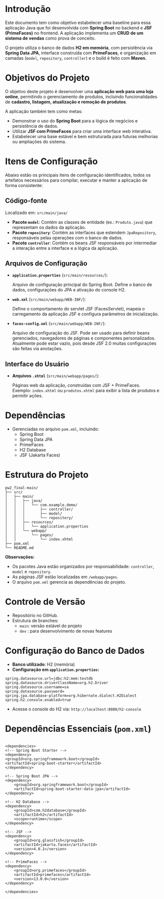 # **Introdução**

Este documento tem como objetivo estabelecer uma baseline para essa aplicação Java que foi desenvolvida com **Spring Boot** no backend e **JSF (PrimeFaces)** no frontend. A aplicação implementa um **CRUD de um sistema de vendas** como prova de conceito.

O projeto utiliza o banco de dados **H2 em memória**, com persistência via **Spring Data JPA**, interface construída com **PrimeFaces**, e organização em camadas (`model`, `repository`, `controller`) e o  build é feito com **Maven.**

# **Objetivos do Projeto**

O objetivo deste projeto é desenvolver uma **aplicação web para uma loja online**, permitindo o gerenciamento de produtos, incluindo funcionalidades de **cadastro, listagem, atualização e remoção de produtos**.

A aplicação também tem como metas:

- Demonstrar o uso do **Spring Boot** para a lógica de negócios e persistência de dados.
- Utilizar **JSF com PrimeFaces** para criar uma interface web interativa.
- Estabelecer uma base estável e bem estruturada para futuras melhorias ou ampliações do sistema.

# **Itens de Configuração**

Abaixo estão os principais itens de configuração identificados, todos os artefatos necessários para compilar, executar e manter a aplicação de forma consistente:

## **Código-fonte**

Localizado em: `src/main/java/`

- **Pacote `model`**: Contém as classes de entidade (ex.: `Produto.java`) que representam os dados da aplicação.
- **Pacote `repository`**: Contém as interfaces que estendem `JpaRepository`, responsáveis pelas operações com o banco de dados.
- **Pacote `controller`**: Contém os beans JSF responsáveis por intermediar a interação entre a interface e a lógica da aplicação.

## **Arquivos de Configuração**

- **`application.properties`** (`src/main/resources/`):
    
    Arquivo de configuração principal do Spring Boot. Define o banco de dados, configurações do JPA e ativação do console H2.
    
- **`web.xml`** (`src/main/webapp/WEB-INF/`):
    
    Define o comportamento do servlet JSF (FacesServlet), mapeia o carregamento da aplicação JSF e configura parâmetros de inicialização.
    
- **`faces-config.xml`** (`src/main/webapp/WEB-INF/`):
    
    Arquivo de configuração do JSF. Pode ser usado para definir beans gerenciados, navegadores de páginas e componentes personalizados. Atualmente pode estar vazio, pois desde JSF 2.0 muitas configurações são feitas via anotações.
    

## **Interface do Usuário**

- **Arquivos `.xhtml`** (`src/main/webapp/pages/`):
    
    Páginas web da aplicação, construídas com JSF + PrimeFaces. Exemplo: `index.xhtml` ou `produtos.xhtml` para exibir a lista de produtos e permitir ações.
    

# **Dependências**

- Gerenciadas no arquivo `pom.xml`, incluindo:
    - Spring Boot
    - Spring Data JPA
    - PrimeFaces
    - H2 Database
    - JSF (Jakarta Faces)

# Estrutura do Projeto
```
pw2_final-main/
├── src/
│   ├── main/
│   │   ├── java/
│   │   │   └── com.example.demo/
│   │   │       ├── controller/
│   │   │       ├── model/
│   │   │       └── repository/
│   │   ├── resources/
│   │   │   └── application.properties
│   │   └── webapp/
│   │       └── pages/
│   │           └── index.xhtml
├── pom.xml
└── README.md
```

**Observações:**

- Os pacotes Java estão organizados por responsabilidade: `controller`, `model` e `repository`.
- As páginas JSF estão localizadas em `/webapp/pages`.
- O arquivo `pom.xml` gerencia as dependências do projeto.

# **Controle de Versão**

- Repositório no GitHub.
- Estrutura de branches:
    - `main`: versão estável do projeto
    - `dev` : para desenvolvimento de novas features

# **Configuração do Banco de Dados**

- **Banco utilizado**: H2 (memória)
- **Configuração em `application.properties`:**

```
spring.datasource.url=jdbc:h2:mem:testdb
spring.datasource.driverClassName=org.h2.Driver
spring.datasource.username=sa
spring.datasource.password=
spring.jpa.database-platform=org.hibernate.dialect.H2Dialect
spring.h2.console.enabled=true
```

- Acesse o console do H2 via: `http://localhost:8080/h2-console`

# Dependências Essenciais (`pom.xml`)

```

<dependencies>
<!-- Spring Boot Starter -->
<dependency>
<groupId>org.springframework.boot</groupId>
<artifactId>spring-boot-starter</artifactId>
</dependency>

<!-- Spring Boot JPA -->
<dependency>
    <groupId>org.springframework.boot</groupId>
    <artifactId>spring-boot-starter-data-jpa</artifactId>
</dependency>

<!-- H2 Database -->
<dependency>
    <groupId>com.h2database</groupId>
    <artifactId>h2</artifactId>
    <scope>runtime</scope>
</dependency>

<!-- JSF -->
<dependency>
    <groupId>org.glassfish</groupId>
    <artifactId>jakarta.faces</artifactId>
    <version>4.0.1</version>
</dependency>

<!-- PrimeFaces -->
<dependency>
    <groupId>org.primefaces</groupId>
    <artifactId>primefaces</artifactId>
    <version>13.0.0</version>
</dependency>

</dependencies>
```
